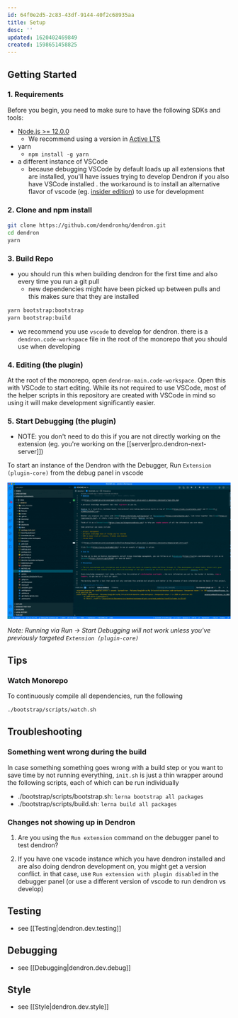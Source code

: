 ```yaml
---
id: 64f0e2d5-2c83-43df-9144-40f2c68935aa
title: Setup
desc: ''
updated: 1620402469849
created: 1598651458825
---
```

## Getting Started

### 1. Requirements

Before you begin, you need to make sure to have the following SDKs and tools:

- [Node.js >= 12.0.0](https://nodejs.org/download/release/latest-v10.x/)
  - We recommend using a version in [Active LTS](https://nodejs.org/en/about/releases/)
- yarn
  - `npm install -g yarn`
- a different instance of VSCode
  - because debugging VSCode by default loads up all extensions that are installed, you'll have issues trying to develop Dendron if you also have VSCode installed . the workaround is to install an alternative flavor of vscode (eg. [insider edition](https://code.visualstudio.com/insiders/)) to use for development 
### 2. Clone and npm install

```bash
git clone https://github.com/dendronhq/dendron.git
cd dendron
yarn
```

### 3. Build Repo

- you should run this when building dendron for the first time and also every time you run a git pull
  - new dependencies might have been picked up between pulls and this makes sure that they are installed

```bash
yarn bootstrap:bootstrap
yarn bootstrap:build 
```

- we recommend you use `vscode` to develop for dendron. there is a `dendron.code-workspace` file in the root of the monorepo that you should use when developing

### 4. Editing (the plugin)

At the root of the monorepo, open `dendron-main.code-workspace`. Open this with VSCode to start editing. While its not required to use VSCode, most of the helper scripts in this repository are created with VSCode in mind so using it will make development significantly easier.

### 5. Start Debugging (the plugin)

- NOTE: you don't need to do this if you are not directly working on the extension (eg. you're working on the [[server|pro.dendron-next-server]])

To start an instance of the Dendron with the Debugger, Run `Extension (plugin-core)` from the debug panel in vscode

![debugger](/assets/images/start_debugger.gif)

_Note: Running via Run -> Start Debugging will not work unless you've previously targeted `Extension (plugin-core)`_

## Tips

### Watch Monorepo

To continuously compile all dependencies, run the following

```bash
./bootstrap/scripts/watch.sh
```

## Troubleshooting

### Something went wrong during the build

In case something something goes wrong with a build step or you want to save time by not running everything, `init.sh` is just a thin wrapper around the following scripts, each of which can be run individually

- ./bootstrap/scripts/bootstrap.sh: `lerna bootstrap all packages`
- ./bootstrap/scripts/build.sh: `lerna build all packages`

### Changes not showing up in Dendron

1. Are you using the `Run extension` command on the debugger panel to test dendron? 

2. If you have one vscode instance which you have dendron installed and are also doing dendron development on, you might get a version conflict. in that case, use `Run extension with plugin disabled` in the debugger panel (or use a different version of vscode to run dendron vs develop)

## Testing

- see [[Testing|dendron.dev.testing]]

## Debugging

- see [[Debugging|dendron.dev.debug]]

## Style

- see [[Style|dendron.dev.style]]

